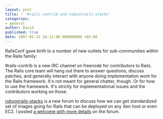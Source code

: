 ```yaml
---
layout: post
title: ! '#rails-contrib and rubyonrails-stacks'
categories:
- general
author: David
published: true
date: 2007-05-22 16:11:00.000000000 +01:00
---
```

RailsConf gave birth to a number of new outlets for sub-communities within the Rails family:
</p><p>
#rails-contrib is a new IRC channel on freenode for contributors to Rails. The Rails core team will hang out there to answer questions, discuss patches, and generally interact with anyone doing implementation work for the Rails framework. It's not meant for general chatter, though. Or for how to use the framework. It's strictly for implementational issues and the contributors working on those.
</p><p>
<a href="http://groups.google.com/group/rubyonrails-stack">rubyonrails-stacks</a> is a new forum to discuss how we can get standardized set of images going for Rails that can be deployed on any Xen host or even EC2. I posted <a href="http://groups.google.com/group/rubyonrails-stack/browse_frm/thread/d3edf6c1a533b13f">a welcome with more details</a> on the forum.</p>